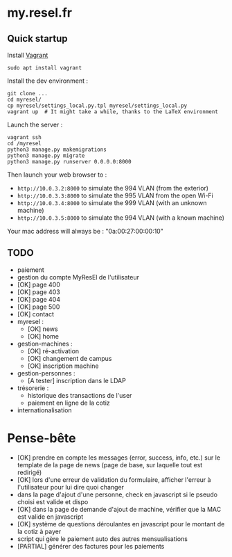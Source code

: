 my.resel.fr
===========


## Quick startup

Install [Vagrant](https://www.vagrantup.com/)
```
sudo apt install vagrant
```

Install the dev environment :
````
git clone ...
cd myresel/
cp myresel/settings_local.py.tpl myresel/settings_local.py
vagrant up  # It might take a while, thanks to the LaTeX environment
````

Launch the server :
````
vagrant ssh
cd /myresel
python3 manage.py makemigrations
python3 manage.py migrate
python3 manage.py runserver 0.0.0.0:8000
````

Then launch your web browser to :
 - `http://10.0.3.2:8000` to simulate the 994 VLAN (from the exterior)
 - `http://10.0.3.3:8000` to simulate the 995 VLAN from the open Wi-Fi
 - `http://10.0.3.4:8000` to simulate the 999 VLAN (with an unknown machine)
 - `http://10.0.3.5:8000` to simulate the 994 VLAN (with a known machine)

Your mac address will always be : "0a:00:27:00:00:10"


## TODO

- paiement
- gestion du compte MyResEl de l'utilisateur
- [OK] page 400
- [OK] page 403
- [OK] page 404
- [OK] page 500
- [OK] contact
- myresel :
    - [OK] news
    - [OK] home
- gestion-machines :
    - [OK] ré-activation
    - [OK] changement de campus
    - [OK] inscription machine
- gestion-personnes :
    - [A tester] inscription dans le LDAP
- trésorerie :
    - historique des transactions de l'user
    - paiement en ligne de la cotiz
- internationalisation

Pense-bête
==========
- [OK] prendre en compte les messages (error, success, info, etc.) sur le template de la page de news (page de base, sur laquelle tout est redirigé)
- [OK] lors d'une erreur de validation du formulaire, afficher l'erreur à l'utilisateur pour lui dire quoi changer
- dans la page d'ajout d'une personne, check en javascript si le pseudo choisi est valide et dispo
- [OK] dans la page de demande d'ajout de machine, vérifier que la MAC est valide en javascript
- [OK] système de questions déroulantes en javascript pour le montant de la cotiz à payer
- script qui gère le paiement auto des autres mensualisations
- [PARTIAL] générer des factures pour les paiements
